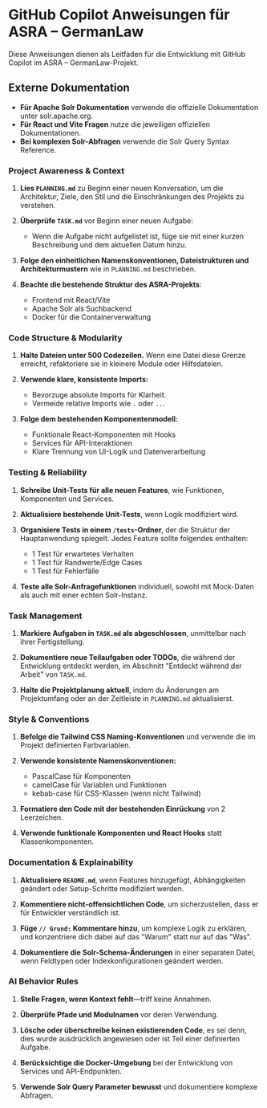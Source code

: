 # GitHub Copilot Anweisungen für ASRA – GermanLaw

Diese Anweisungen dienen als Leitfaden für die Entwicklung mit GitHub Copilot im ASRA – GermanLaw-Projekt.

## Externe Dokumentation

- **Für Apache Solr Dokumentation** verwende die offizielle Dokumentation unter solr.apache.org.
- **Für React und Vite Fragen** nutze die jeweiligen offiziellen Dokumentationen.
- **Bei komplexen Solr-Abfragen** verwende die Solr Query Syntax Reference.

### Project Awareness & Context

1. **Lies `PLANNING.md`** zu Beginn einer neuen Konversation, um die Architektur, Ziele, den Stil und die Einschränkungen des Projekts zu verstehen.

2. **Überprüfe `TASK.md`** vor Beginn einer neuen Aufgabe:
   - Wenn die Aufgabe nicht aufgelistet ist, füge sie mit einer kurzen Beschreibung und dem aktuellen Datum hinzu.

3. **Folge den einheitlichen Namenskonventionen, Dateistrukturen und Architekturmustern** wie in `PLANNING.md` beschrieben.

4. **Beachte die bestehende Struktur des ASRA-Projekts**:
   - Frontend mit React/Vite
   - Apache Solr als Suchbackend
   - Docker für die Containerverwaltung

### Code Structure & Modularity

1. **Halte Dateien unter 500 Codezeilen.** Wenn eine Datei diese Grenze erreicht, refaktoriere sie in kleinere Module oder Hilfsdateien.

2. **Verwende klare, konsistente Imports:**
   - Bevorzuge absolute Imports für Klarheit.
   - Vermeide relative Imports wie `.` oder `..`.

3. **Folge dem bestehenden Komponentenmodell:**
   - Funktionale React-Komponenten mit Hooks
   - Services für API-Interaktionen
   - Klare Trennung von UI-Logik und Datenverarbeitung

### Testing & Reliability

1. **Schreibe Unit-Tests für alle neuen Features**, wie Funktionen, Komponenten und Services.

2. **Aktualisiere bestehende Unit-Tests**, wenn Logik modifiziert wird.

3. **Organisiere Tests in einem `/tests`-Ordner**, der die Struktur der Hauptanwendung spiegelt. Jedes Feature sollte folgendes enthalten:
   - 1 Test für erwartetes Verhalten
   - 1 Test für Randwerte/Edge Cases
   - 1 Test für Fehlerfälle

4. **Teste alle Solr-Anfragefunktionen** individuell, sowohl mit Mock-Daten als auch mit einer echten Solr-Instanz.

### Task Management

1. **Markiere Aufgaben in `TASK.md` als abgeschlossen**, unmittelbar nach ihrer Fertigstellung.

2. **Dokumentiere neue Teilaufgaben oder TODOs**, die während der Entwicklung entdeckt werden, im Abschnitt "Entdeckt während der Arbeit" von `TASK.md`.

3. **Halte die Projektplanung aktuell**, indem du Änderungen am Projektumfang oder an der Zeitleiste in `PLANNING.md` aktualisierst.

### Style & Conventions

1. **Befolge die Tailwind CSS Naming-Konventionen** und verwende die im Projekt definierten Farbvariablen.

2. **Verwende konsistente Namenskonventionen:**
   - PascalCase für Komponenten
   - camelCase für Variablen und Funktionen
   - kebab-case für CSS-Klassen (wenn nicht Tailwind)

3. **Formatiere den Code mit der bestehenden Einrückung** von 2 Leerzeichen.

4. **Verwende funktionale Komponenten und React Hooks** statt Klassenkomponenten.


### Documentation & Explainability

1. **Aktualisiere `README.md`**, wenn Features hinzugefügt, Abhängigkeiten geändert oder Setup-Schritte modifiziert werden.

2. **Kommentiere nicht-offensichtlichen Code**, um sicherzustellen, dass er für Entwickler verständlich ist.

3. **Füge `// Grund:` Kommentare hinzu**, um komplexe Logik zu erklären, und konzentriere dich dabei auf das "Warum" statt nur auf das "Was".

4. **Dokumentiere die Solr-Schema-Änderungen** in einer separaten Datei, wenn Feldtypen oder Indexkonfigurationen geändert werden.


### AI Behavior Rules

1. **Stelle Fragen, wenn Kontext fehlt**—triff keine Annahmen.

2. **Überprüfe Pfade und Modulnamen** vor deren Verwendung.

3. **Lösche oder überschreibe keinen existierenden Code**, es sei denn, dies wurde ausdrücklich angewiesen oder ist Teil einer definierten Aufgabe.

4. **Berücksichtige die Docker-Umgebung** bei der Entwicklung von Services und API-Endpunkten.

5. **Verwende Solr Query Parameter bewusst** und dokumentiere komplexe Abfragen.
